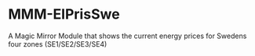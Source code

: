 # MMM-ElPrisSwe
A Magic Mirror Module that shows the current energy prices for Swedens four zones (SE1/SE2/SE3/SE4)
